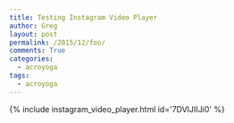 ```yaml
---
title: Testing Instagram Video Player
author: Greg
layout: post
permalink: /2015/12/foo/
comments: True
categories:
  - acroyoga
tags:
  - acroyoga
---
```


{% include instagram_video_player.html id='7DVIJIIJi0' %}
